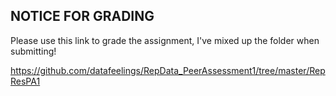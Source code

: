 ## NOTICE FOR GRADING

Please use this link to grade the assignment, I've mixed up the folder when submitting!

https://github.com/datafeelings/RepData_PeerAssessment1/tree/master/RepResPA1 

